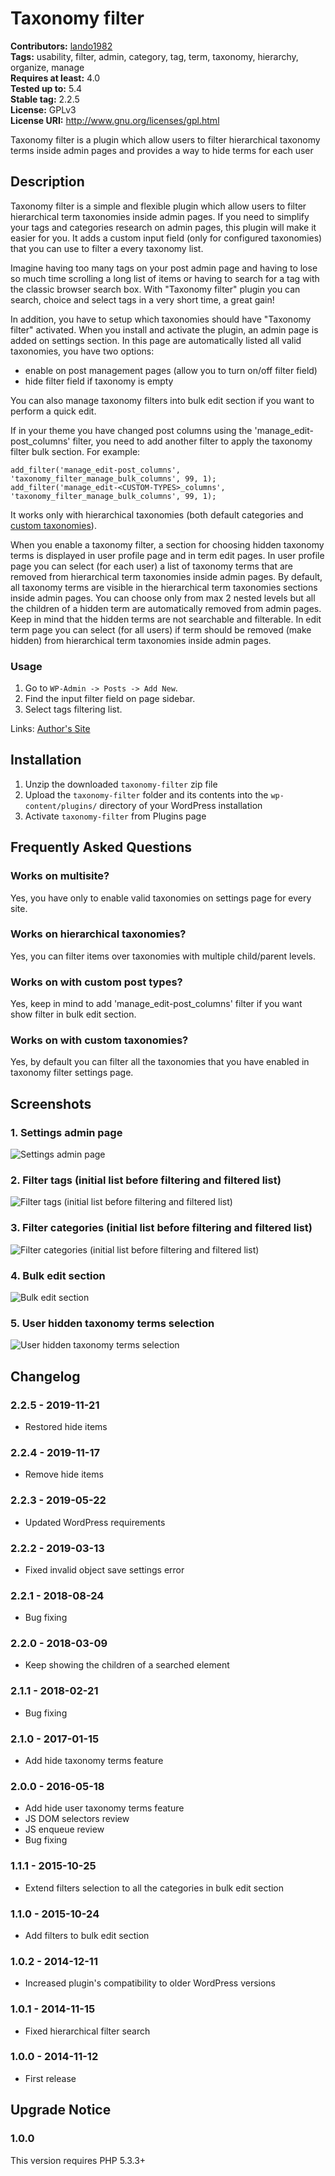 # Taxonomy filter #
**Contributors:** [lando1982](https://profiles.wordpress.org/lando1982)  
**Tags:** usability, filter, admin, category, tag, term, taxonomy, hierarchy, organize, manage  
**Requires at least:** 4.0  
**Tested up to:** 5.4  
**Stable tag:** 2.2.5  
**License:** GPLv3  
**License URI:** http://www.gnu.org/licenses/gpl.html  

Taxonomy filter is a plugin which allow users to filter hierarchical taxonomy terms inside admin pages and provides a way to hide terms for each user

## Description ##

Taxonomy filter is a simple and flexible plugin which allow users to filter hierarchical term taxonomies inside admin pages. If you need to simplify your tags and categories research on admin pages, this plugin will make it easier for you. It adds a custom input field (only for configured taxonomies) that you can use to filter a every taxonomy list.

Imagine having too many tags on your post admin page and having to lose so much time scrolling a long list of items or having to search for a tag with the classic browser search box. With "Taxonomy filter" plugin you can search, choice and select tags in a very short time, a great gain!

In addition, you have to setup which taxonomies should have "Taxonomy filter" activated. When you install and activate the plugin, an admin page is added on settings section. In this page are automatically listed all valid taxonomies, you have two options:

* enable on post management pages (allow you to turn on/off filter field)
* hide filter field if taxonomy is empty

You can also manage taxonomy filters into bulk edit section if you want to perform a quick edit.

If in your theme you have changed post columns using the 'manage_edit-post_columns' filter, you need to add another filter to apply the taxonomy filter bulk section.
For example:

	add_filter('manage_edit-post_columns', 'taxonomy_filter_manage_bulk_columns', 99, 1);
	add_filter('manage_edit-<CUSTOM-TYPES>_columns', 'taxonomy_filter_manage_bulk_columns', 99, 1);


It works only with hierarchical taxonomies (both default categories and [custom taxonomies](http://codex.wordpress.org/Custom_Taxonomies)).

When you enable a taxonomy filter, a section for choosing hidden taxonomy terms is displayed in user profile page and in term edit pages. In user profile page you can select (for each user) a list of taxonomy terms that are removed from hierarchical term taxonomies inside admin pages.
By default, all taxonomy terms are visible in the hierarchical term taxonomies sections inside admin pages. You can choose only from max 2 nested levels but all the children of a hidden term are automatically removed from admin pages. Keep in mind that the hidden terms are not searchable and filterable.
In edit term page you can select (for all users) if term should be removed (make hidden) from hierarchical term taxonomies inside admin pages.

### Usage ###

1. Go to `WP-Admin -> Posts -> Add New`.
2. Find the input filter field on page sidebar.
3. Select tags filtering list.

Links: [Author's Site](http://www.andrealandonio.it)

## Installation ##

1. Unzip the downloaded `taxonomy-filter` zip file
2. Upload the `taxonomy-filter` folder and its contents into the `wp-content/plugins/` directory of your WordPress installation
3. Activate `taxonomy-filter` from Plugins page

## Frequently Asked Questions ##

### Works on multisite? ###

Yes, you have only to enable valid taxonomies on settings page for every site.

### Works on hierarchical taxonomies? ###

Yes, you can filter items over taxonomies with multiple child/parent levels.

### Works on with custom post types? ###

Yes, keep in mind to add 'manage_edit-post_columns' filter if you want show filter in bulk edit section.

### Works on with custom taxonomies? ###

Yes, by default you can filter all the taxonomies that you have enabled in taxonomy filter settings page.

## Screenshots ##

### 1. Settings admin page ###
![Settings admin page](https://ps.w.org/taxonomy-filter/trunk/screenshot-1.jpg)

### 2. Filter tags (initial list before filtering and filtered list) ###
![Filter tags (initial list before filtering and filtered list)](https://ps.w.org/taxonomy-filter/trunk/screenshot-2.jpg)

### 3. Filter categories (initial list before filtering and filtered list) ###
![Filter categories (initial list before filtering and filtered list)](https://ps.w.org/taxonomy-filter/trunk/screenshot-3.jpg)

### 4. Bulk edit section ###
![Bulk edit section](https://ps.w.org/taxonomy-filter/trunk/screenshot-4.jpg)

### 5. User hidden taxonomy terms selection ###
![User hidden taxonomy terms selection](https://ps.w.org/taxonomy-filter/trunk/screenshot-5.jpg)


## Changelog ##

### 2.2.5 - 2019-11-21 ###
* Restored hide items

### 2.2.4 - 2019-11-17 ###
* Remove hide items

### 2.2.3 - 2019-05-22 ###
* Updated WordPress requirements

### 2.2.2 - 2019-03-13 ###
* Fixed invalid object save settings error

### 2.2.1 - 2018-08-24 ###
* Bug fixing

### 2.2.0 - 2018-03-09 ###
* Keep showing the children of a searched element

### 2.1.1 - 2018-02-21 ###
* Bug fixing

### 2.1.0 - 2017-01-15 ###
* Add hide taxonomy terms feature

### 2.0.0 - 2016-05-18 ###
* Add hide user taxonomy terms feature
* JS DOM selectors review
* JS enqueue review
* Bug fixing

### 1.1.1 - 2015-10-25 ###
* Extend filters selection to all the categories in bulk edit section

### 1.1.0 - 2015-10-24 ###
* Add filters to bulk edit section

### 1.0.2 - 2014-12-11 ###
* Increased plugin's compatibility to older WordPress versions

### 1.0.1 - 2014-11-15 ###
* Fixed hierarchical filter search

### 1.0.0 - 2014-11-12 ###
* First release

## Upgrade Notice ##

### 1.0.0 ###
This version requires PHP 5.3.3+
